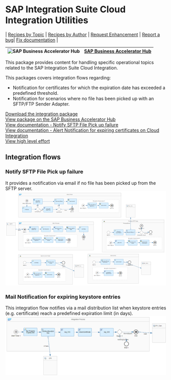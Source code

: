 # SAP Integration Suite Cloud Integration Utilities 

\| [Recipes by Topic](../../readme.md ) \| [Recipes by Author](../../author.md ) \| [Request Enhancement](https://github.com/SAP-samples/cloud-integration-flow/issues/new?assignees=&labels=Recipe%20Fix,enhancement&template=recipe-request.md&title=Improve%20SAP%20Integration%20Suite%20Cloud%20Integration%20Utilities) \| [Report a bug](https://github.com/SAP-samples/cloud-integration-flow/issues/new?assignees=&labels=Recipe%20Fix,bug&template=bug_report.md&title=Issue%20with%20SAP%20Integration%20Suite%20Cloud%20Integration%20Utilities)\| [Fix documentation](https://github.com/SAP-samples/cloud-integration-flow/issues/new?assignees=&labels=Recipe%20Fix,documentation&template=bug_report.md&title=Docu%20fix%20SAP%20Integration%20Suite%20Cloud%20Integration%20Utilities) \| 

 ![SAP Business Accelerator Hub](https://github.com/SAPAPIBusinessHub.png?size=50 ) | [SAP Business Accelerator Hub](https://api.sap.com/allcommunity) | 
 ----|----| 

This package provides content for handling specific operational topics related to the SAP Integration Suite Cloud Integration.

<p>This packages covers integration flows regarding:</p>
<ul>
 <li>Notification for certificates for which the expiration date has exceeded a predefined threshold.</li>
 <li>Notification for scenarios where no file has been picked up with an SFTP/FTP Sender Adapter.</li>
</ul>

[Download the integration package](SAPCloudIntegrationUtilities.zip)\
[View package on the SAP Business Accelerator Hub](https://api.sap.com/package/SAPCloudIntegrationUtilities)\
[View documentation - Notify SFTP File Pick up failure](NotifySFTPFilePickupfailure.pdf)\
[View documentation - Alert Notification for expiring certificates on Cloud Integration](AlertNotificationforexpiringcertificatesontheSAPCloudIntegration.pdf)\
[View high level effort](effort.md)
## Integration flows
### Notify SFTP File Pick up failure 
It provides a notification via email if no file has been picked up from the SFTP server. \
 ![input-image](Notify_SFTP_File_Pick_up_failure.png)
### Mail Notification for expiring keystore entries 
This integration flow notifies via a mail distribution list when keystore entries (e.g. certificate) reach a predefined expiration limit (in days). \
 ![input-image](Mail_Notification_for_expiring_keystore_entries.png)
